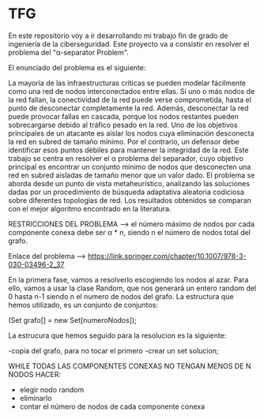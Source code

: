 # TFG

En este repositorio voy a ir desarrollando mi trabajo fin de grado de ingeniería de la ciberseguridad. Este proyecto va a consistir en resolver el problema del "α-separator Problem".

El enunciado del problema es el siguiente:

La mayoría de las infraestructuras críticas se pueden modelar fácilmente como una red de nodos interconectados entre ellas. Si uno o más nodos de la red fallan, la conectividad de la red puede verse comprometida, hasta el punto de desconectar completamente la red. Además, desconectar la red puede provocar fallas en cascada, porque los nodos restantes pueden sobrecargarse debido al tráfico pesado en la red. Uno de los objetivos principales de un atacante es aislar los nodos cuya eliminación desconecta la red en subred de tamaño mínimo. Por el contrario, un defensor debe identificar esos puntos débiles para mantener la integridad de la red. Este trabajo se centra en resolver el α problema del separador, cuyo objetivo principal es encontrar un conjunto mínimo de nodos que desconecten una red en subred aisladas de tamaño menor que un valor dado. El problema se aborda desde un punto de vista metaheurístico, analizando las soluciones dadas por un procedimiento de búsqueda adaptativa aleatoria codiciosa sobre diferentes topologías de red. Los resultados obtenidos se comparan con el mejor algoritmo encontrado en la literatura.

RESTRICCIONES DEL PROBLEMA --> el número máximo de nodos por cada componente conexa debe ser α * n, siendo n el número de nodos total del grafo.

Enlace del problema --> https://link.springer.com/chapter/10.1007/978-3-030-03496-2_37


En la primera fase, vamos a resolverlo escogiendo los nodos al azar. Para ello, vamos a usar la clase Random, que nos generará un entero random del 0 hasta n-1 siendo n el numero de nodos del grafo. La estructura que hemos utilizado, es un conjunto de conjuntos: 

(Set<Integer> grafo[] = new Set[numeroNodos]);

La estrucura que hemos seguido para la resolucion es la siguiente:

-copia del grafo, para no tocar el primero
-crear un set<Integer> solucion;

WHILE TODAS LAS COMPONENTES CONEXAS NO TENGAN MENOS DE N NODOS HACER:

- elegir nodo random
- eliminarlo
- contar el número de nodos de cada componente conexa
